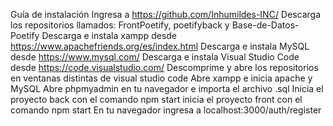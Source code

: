 Guía de instalación
Ingresa a https://github.com/Inhumildes-INC/
Descarga los repositorios llamados: FrontPoetify, poetifyback y Base-de-Datos-Poetify
Descarga e instala xampp desde https://www.apachefriends.org/es/index.html
Descarga e instala MySQL desde https://www.mysql.com/
Descarga e instala Visual Studio Code desde https://code.visualstudio.com/
Descomprime y abre los repositorios en ventanas distintas de visual studio code
Abre xampp e inicia apache y MySQL
Abre phpmyadmin en tu navegador e importa el archivo .sql
Inicia el proyecto back con el comando npm start
inicia el proyecto front con el comando npm start
En tu navegador ingresa a localhost:3000/auth/register
